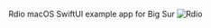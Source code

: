 Rdio macOS SwiftUI example app for Big Sur
![Rdio](https://user-images.githubusercontent.com/110813/88483249-a2838a00-cf34-11ea-9e57-2807e9df09be.png)
